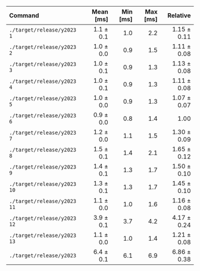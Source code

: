 | Command | Mean [ms] | Min [ms] | Max [ms] | Relative |
|:---|---:|---:|---:|---:|
| `./target/release/y2023 1` | 1.1 ± 0.1 | 1.0 | 2.2 | 1.15 ± 0.11 |
| `./target/release/y2023 2` | 1.0 ± 0.0 | 0.9 | 1.5 | 1.11 ± 0.08 |
| `./target/release/y2023 3` | 1.0 ± 0.1 | 0.9 | 1.3 | 1.13 ± 0.08 |
| `./target/release/y2023 4` | 1.0 ± 0.1 | 0.9 | 1.3 | 1.11 ± 0.08 |
| `./target/release/y2023 5` | 1.0 ± 0.0 | 0.9 | 1.3 | 1.07 ± 0.07 |
| `./target/release/y2023 6` | 0.9 ± 0.0 | 0.8 | 1.4 | 1.00 |
| `./target/release/y2023 7` | 1.2 ± 0.0 | 1.1 | 1.5 | 1.30 ± 0.09 |
| `./target/release/y2023 8` | 1.5 ± 0.1 | 1.4 | 2.1 | 1.65 ± 0.12 |
| `./target/release/y2023 9` | 1.4 ± 0.1 | 1.3 | 1.7 | 1.50 ± 0.10 |
| `./target/release/y2023 10` | 1.3 ± 0.1 | 1.3 | 1.7 | 1.45 ± 0.10 |
| `./target/release/y2023 11` | 1.1 ± 0.0 | 1.0 | 1.6 | 1.16 ± 0.08 |
| `./target/release/y2023 12` | 3.9 ± 0.1 | 3.7 | 4.2 | 4.17 ± 0.24 |
| `./target/release/y2023 13` | 1.1 ± 0.0 | 1.0 | 1.4 | 1.21 ± 0.08 |
| `./target/release/y2023` | 6.4 ± 0.1 | 6.1 | 6.9 | 6.86 ± 0.38 |
